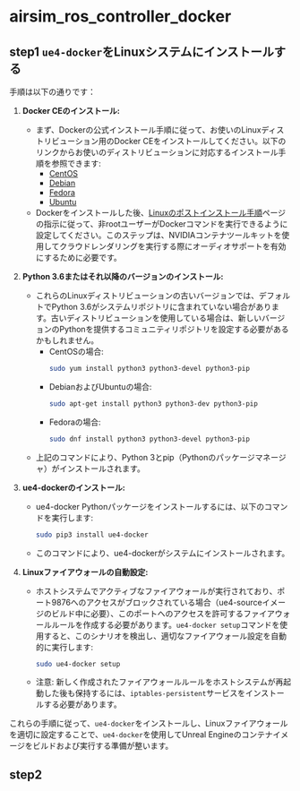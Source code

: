 # airsim_ros_controller_docker

## step1 `ue4-docker`をLinuxシステムにインストールする
手順は以下の通りです：

1. **Docker CEのインストール:**  
   - まず、Dockerの公式インストール手順に従って、お使いのLinuxディストリビューション用のDocker CEをインストールしてください。以下のリンクからお使いのディストリビューションに対応するインストール手順を参照できます:
     - [CentOS](https://docs.docker.com/engine/install/centos/)
     - [Debian](https://docs.docker.com/engine/install/debian/)
     - [Fedora](https://docs.docker.com/engine/install/fedora/)
     - [Ubuntu](https://docs.docker.com/engine/install/ubuntu/)
   - Dockerをインストールした後、[Linuxのポストインストール手順](https://docs.docker.com/engine/install/linux-postinstall/)ページの指示に従って、非rootユーザーがDockerコマンドを実行できるように設定してください。このステップは、NVIDIAコンテナツールキットを使用してクラウドレンダリングを実行する際にオーディオサポートを有効にするために必要です。

2. **Python 3.6またはそれ以降のバージョンのインストール:**
   - これらのLinuxディストリビューションの古いバージョンでは、デフォルトでPython 3.6がシステムリポジトリに含まれていない場合があります。古いディストリビューションを使用している場合は、新しいバージョンのPythonを提供するコミュニティリポジトリを設定する必要があるかもしれません。
     - CentOSの場合:
       ```bash
       sudo yum install python3 python3-devel python3-pip
       ```
     - DebianおよびUbuntuの場合:
       ```bash
       sudo apt-get install python3 python3-dev python3-pip
       ```
     - Fedoraの場合:
       ```bash
       sudo dnf install python3 python3-devel python3-pip
       ```
   - 上記のコマンドにより、Python 3とpip（Pythonのパッケージマネージャ）がインストールされます。

3. **ue4-dockerのインストール:**
   - ue4-docker Pythonパッケージをインストールするには、以下のコマンドを実行します:
     ```bash
     sudo pip3 install ue4-docker
     ```
   - このコマンドにより、ue4-dockerがシステムにインストールされます。

4. **Linuxファイアウォールの自動設定:**
   - ホストシステムでアクティブなファイアウォールが実行されており、ポート9876へのアクセスがブロックされている場合（ue4-sourceイメージのビルド中に必要）、このポートへのアクセスを許可するファイアウォールルールを作成する必要があります。`ue4-docker setup`コマンドを使用すると、このシナリオを検出し、適切なファイアウォール設定を自動的に実行します:
     ```bash
     sudo ue4-docker setup
     ```
   - 注意: 新しく作成されたファイアウォールルールをホストシステムが再起動した後も保持するには、`iptables-persistent`サービスをインストールする必要があります。

これらの手順に従って、`ue4-docker`をインストールし、Linuxファイアウォールを適切に設定することで、`ue4-docker`を使用してUnreal Engineのコンテナイメージをビルドおよび実行する準備が整います。

## step2 
